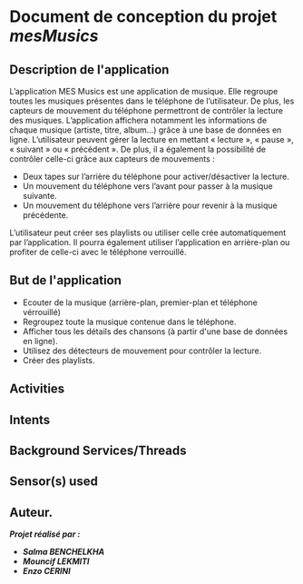 # Document de conception du projet *mesMusics*

## Description de l'application

L’application MES Musics est une application de musique. Elle regroupe toutes les musiques présentes dans le téléphone de l’utilisateur. 
De plus, les capteurs de mouvement du téléphone permettront de contrôler la lecture des musiques. 
L’application affichera notamment les informations de chaque musique (artiste, titre, album…) grâce à une base de données en ligne.
L’utilisateur peuvent gérer la lecture en mettant « lecture », « pause », « suivant » ou « précédent ». 
De plus, il a également la possibilité de contrôler celle-ci grâce aux capteurs de mouvements :
  *	Deux tapes sur l’arrière du téléphone pour activer/désactiver la lecture.
  *	Un mouvement du téléphone vers l’avant pour passer à la musique suivante.
  *	Un mouvement du téléphone vers l’arrière pour revenir à la musique précédente.

L’utilisateur peut créer ses playlists ou utiliser celle crée automatiquement par l’application. 
Il pourra également utiliser l’application en arrière-plan ou profiter de celle-ci avec le téléphone verrouillé.

## But de l'application
  *	Ecouter de la musique (arrière-plan, premier-plan et téléphone vérrouillé)
  * Regroupez toute la musique contenue dans le téléphone.
  *	Afficher tous les détails des chansons (à partir d'une base de données en ligne).
  *	Utilisez des détecteurs de mouvement pour contrôler la lecture.
  *	Créer des playlists.

## Activities
## Intents
## Background Services/Threads
## Sensor(s) used
## Auteur.


**_Projet réalisé par :_**
* **_Salma BENCHELKHA_**
* **_Mouncif LEKMITI_**
* **_Enzo CERINI_**
